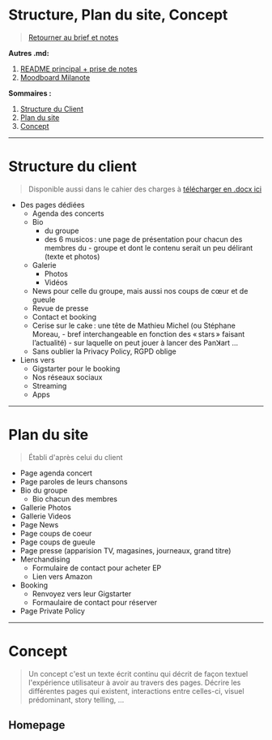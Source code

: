 # Structure, Plan du site, Concept

> [Retourner au brief et notes](https://github.com/MaideAkdede/PanKart)

**Autres .md:**
1. [README principal + prise de notes](https://github.com/MaideAkdede/PanKart/blob/main/README.md)
2. [Moodboard Milanote](https://app.milanote.com/publish-preview/1Ld0eK1FRpgi9v)

**Sommaires :**

1. [Structure du Client](#structurdu-client)
2. [Plan du site](#plan-du-site)
3. [Concept](#concept)

***

# Structure du client

> Disponible aussi dans le cahier des charges à [télécharger en .docx ici](../files/brief_projet_website_pankart_2021_02_12.docx)

- Des pages dédiées
  - Agenda des concerts
  - Bio
    - du groupe
    - des 6 musicos : une page de présentation pour chacun des membres du - groupe et dont le contenu serait un peu délirant (texte et photos)
  - Galerie
    - Photos
    - Vidéos
  - News pour celle du groupe, mais aussi nos coups de cœur et de gueule
  - Revue de presse
  - Contact et booking
  - Cerise sur le cake : une tête de Mathieu Michel (ou Stéphane Moreau, - bref interchangeable en fonction des « stars » faisant l’actualité) - sur laquelle on peut jouer à lancer des Panꓘart …
  - Sans oublier la Privacy Policy, RGPD oblige
- Liens vers
  - Gigstarter pour le booking
  - Nos réseaux sociaux
  - Streaming
  - Apps

***

# Plan du site

> Établi d'après celui du client

- Page agenda concert
- Page paroles de leurs chansons
- Bio du groupe
  - Bio chacun des membres
- Gallerie Photos
- Gallerie Videos
- Page News
- Page coups de coeur
- Page coups de gueule
- Page presse (apparision TV, magasines, journeaux, grand titre)
- Merchandising
  - Formulaire de contact pour acheter EP
  - Lien vers Amazon
- Booking
  - Renvoyez vers leur Gigstarter
  - Formaulaire de contact pour réserver
- Page Private Policy

***

# Concept

> Un concept c'est un texte écrit continu qui décrit de façon textuel l'expérience utilisateur à avoir au travers des pages. Décrire les différentes pages qui existent, interactions entre celles-ci, visuel prédominant, story telling, ...


## Homepage
